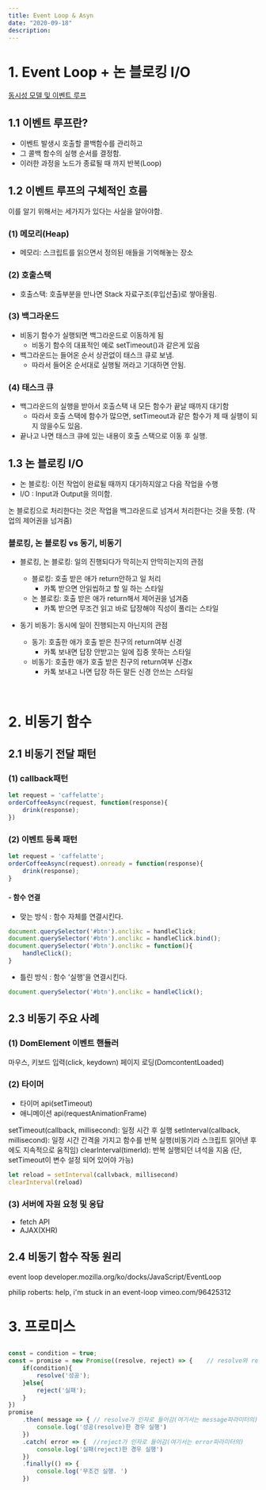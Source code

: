 ```yaml
---
title: Event Loop & Asyn
date: "2020-09-18"
description: 
---
```

# 1. Event Loop + 논 블로킹 I/O
<a href="https://developer.mozilla.org/ko/docs/Web/JavaScript/EventLoop">동시성 모델 및 이벤트 루프</a>

## 1.1 이벤트 루프란?
- 이벤트 발생시 호출할 콜백함수를 관리하고
- 그 콜백 함수의 실행 순서를 결정함.
- 이러한 과정을 노드가 종료될 때 까지 반복(Loop)

## 1.2 이벤트 루프의 구체적인 흐름
이를 알기 위해서는 세가지가 있다는 사실을 알아야함.
### (1) 메모리(Heap)
- 메모리: 스크립트를 읽으면서 정의된 애들을 기억해놓는 장소
### (2) 호출스택
- 호출스택: 호출부분을 만나면 Stack 자료구조(후입선출)로 쌓아올림.
### (3) 백그라운드
- 비동기 함수가 실행되면 백그라운드로 이동하게 됨
	- 비동기 함수의 대표적인 예로 setTimeout()과 같은게 있음
- 백그라운드는 들어온 순서 상관없이 태스크 큐로 보냄.
	- 따라서 들어온 순서대로 실행될 꺼라고 기대하면 안됨.
### (4) 태스크 큐
- 백그라운드의 실행을 받아서 호출스택 내 모든 함수가 끝날 때까지 대기함
	- 따라서 호출 스택에 함수가 많으면, setTimeout과 같은 함수가 제 때 실행이 되지 않을수도 있음.
- 끝나고 나면 태스크 큐에 있는 내용이 호출 스택으로 이동 후 실행.

## 1.3 논 블로킹 I/O
- 논 블로킹: 이전 작업이 완료될 때까지 대기하지않고 다음 작업을 수행
- I/O : Input과 Output을 의미함.

논 블로킹으로 처리한다는 것은 작업을 백그라운드로 넘겨서 처리한다는 것을 뜻함. (작업의 제어권을 넘겨줌)

### 블로킹, 논 블로킹 vs 동기, 비동기
- 블로킹, 논 블로킹: 일의 진행되다가 막히는지 안막히는지의 관점
	- 블로킹: 호출 받은 애가 return안하고 일 처리
		- 카톡 받으면 안읽씹하고 할 일 하는 스타일
	- 논 블로킹: 호출 받은 애가 return해서 제어권을 넘겨줌
		- 카톡 받으면 무조건 읽고 바로 답장해야 직성이 풀리는 스타일

- 동기 비동기: 동시에 일이 진행되는지 아닌지의 관점
	- 동기: 호출한 애가 호출 받은 친구의 return여부 신경
		- 카톡 보내면 답장 안받고는 일에 집중 못하는 스타일
	- 비동기: 호출한 애가 호출 받은 친구의 return여부 신경x
		- 카톡 보내고 나면 답장 하든 말든 신경 안쓰는 스타일

</br>

# 2. 비동기 함수

## 2.1 비동기 전달 패턴
### (1) callback패턴
```js
let request = 'caffelatte';
orderCoffeeAsync(request, function(response){
	drink(response);
})
```

### (2) 이벤트 등록 패턴
```js
let request = 'caffelatte';
orderCoffeeAsync(request).onready = function(response){
	drink(response);
}
```
#### - 함수 연결
- 맞는 방식 : 함수 자체를 연결시킨다.

```js
document.querySelector('#btn').onclikc = handleClick;
document.querySelector('#btn').onclikc = handleClick.bind();
document.querySelector('#btn').onclikc = function(){
	handleClick();
}
```

- 틀린 방식 : 함수 '실행'을 연결시킨다.

```js
document.querySelector('#btn').onclikc = handleClick();
```

## 2.3 비동기 주요 사례
### (1) DomElement 이벤트 핸들러
마우스, 키보드 입력(click, keydown)
페이지 로딩(DomcontentLoaded)

### (2) 타이머
- 타이머  api(setTimeout)
- 애니메이션 api(requestAnimationFrame)

setTimeout(callback, millisecond): 일정 시간 후 실행
setInterval(callback, millisecond): 일정 시간 간격을 가지고 함수를 반복 실행(비동기라 스크립트 읽어낸 후에도 지속적으로 움직임)
clearInterval(timerld): 반복 실행되던 녀석을 지움 (단, setTimeout이 변수 설정 되어 있어야 가능)
```js
let reload = setInterval(callvback, millisecond)
clearInterval(reload)
```
### (3) 서버에 자원 요청 및 응답
- fetch API
- AJAX(XHR)

## 2.4 비동기 함수 작동 원리
event loop
developer.mozilla.org/ko/docks/JavaScript/EventLoop

philip roberts: help, i'm stuck in an event-loop
vimeo.com/96425312


# 3. 프로미스

## 
```js
const = condition = true;
const = promise = new Promise((resolve, reject) => {	// resolve와 reject는 각각 .then과 .catch의 인자로 들어감
	if(condition){
		resolve('성공');
	}else{
		reject('실패');
	}
})
promise
	.then( message => {	// resolve가 인자로 들어감(여기서는 message파라미터의)
		console.log('성공(resolve)한 경우 실행')
	})
	.catch( error => {	//reject가 인자로 들어감(여기서는 error파라미터의)
		console.log('실패(reject)한 경우 실행')
	})
	.finally(() => {
		console.log('무조건 실행. ')
	})
```
